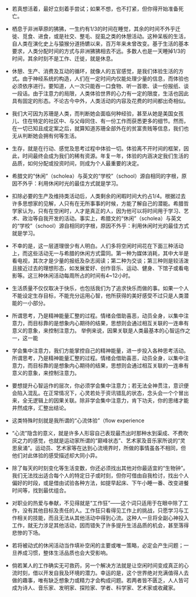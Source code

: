 - 若真想活着，最好立刻着手尝试；如果不想，也不打紧，但你得开始准备死亡。

- 栖息于非洲草原的狒狒，一生约有1/3的时间在睡觉，其余的时间不外乎迁徙、觅食、进食，或是社交、整毛、捉虱之类的休憩活动。这种呆板的生活，自人类在演化史上与猿猴分道扬镳以来，百万年来未曾改变。基于生活的基本要求，人类分配时间的方式与非洲狒狒相去不远。多数人也是一天睡掉1/3的时间，其余时刻不是工作、迁徙，就是休息。

- 休憩、生产、消费及互动的循环，就像人的五官感觉，是我们体验生活的方式。由于神经系统的构造，人们在一定时间内仅能处理少量的信息，而体验也必须依序进行。要知道，人一次只能吞一口食物、听一首歌、读一份报纸、谈一段话。由于注意力的局限，人类体验世界的心力有一定的限度，生活也因此具有固定的形态。不论古今中外，人类活动的内容及花费的时间都出奇相似。

- 我们大可因为苏珊是人类，而判断她会面临何种经验，甚至从她是美国女孩儿、住在特定的社区中、与父母同住、有一份工作而获悉更多的细节。然而，在一切已知且成定案之后，就算知道苏珊全部外在的贫富贵贱等信息，我们也无从判断她会拥有何等生活。

- 生存，就是在行动、感觉及思考过程中体验一切。体验离不开时间的框架，因此，时间最终会成为我们的稀有资源。年复一年，体验的内涵决定我们生活的品质，如何分配或投资时间，则成为个人最重要的决定。

- 希腊文的“休闲”（scholea）与英文的“学校”（school）源自相同的字根，原因不外乎：利用休闲时光的最佳方式就是学习。

- 扣除必要的生产及维持类活动后，人类剩余的闲暇时间大约占1/4。根据过去许多思想家的见解，人只有在无所事事的时候，方能了解自己的潜能。希腊哲学家认为，只有在空闲时，人才是真正的人，因为他可以将时间用于学习、艺术、政治等自我开发的活动。事实上，希腊文的“休闲”（scholea）与英文的“学校”（school）源自相同的字根，原因不外乎：利用休闲时光的最佳方式就是学习。

- 不幸的是，这一层道理很少有人明白。人们多将空闲时间花在下面三种活动上，而这些活动无一与希腊的休闲方式雷同。第一种为媒体消耗，其中大半是看电视，其次才是少量的报纸及杂志阅读；第二种为交谈；第三种则是较活泼且接近过去的理想形态，如发展爱好、创作音乐、运动、健身、下馆子或看电影等。这三种休闲活动每周所占的时间有4~12小时。

- 生活质量不仅仅取决于快乐，也包括我们为了追求快乐而做的事。如果一个人不能设定生存目标，不能充分运用心智，他所获得的美好感受不过只是人类潜能的一小部分。

- 所谓思考，乃是精神能量汇整的过程。情绪会借助喜恶，动员全身，以集中注意力，而目标靠的是想象内心期待的结果，思想则会通过相互关联的一连串有意义的意象，来控制注意力。 举例来说，因果关联是人类最基本的心智运作之一，这一能

- 学会集中注意力，我们方能掌控自己的精神能量，进一步投入各种思考活动。 所谓思考，乃是精神能量汇整的过程。情绪会借助喜恶，动员全身，以集中注意力，而目标靠的是想象内心期待的结果，思想则会通过相互关联的一连串有意义的意象，来控制注意力。

- 要想提升心智运作的层次，你必须学会集中注意力；若无法全神贯注，意识便会陷入混乱。在正常情况下，心灵若处于资讯错乱的状态，念头会一个个冒出来，全无逻辑上的因果关联。除非学会集中注意力，肯下功夫，你的思绪才能井然成序，汇整出结论。

- 这类特殊时刻就是我所谓的“心流体验”（flow experience

- “心流”隐含的意义，就是许多人形容自己表现最杰出时那种水到渠成、不费吹灰之力的感觉，也就是运动家所谓的“巅峰状态”、艺术家及音乐家所说的“灵思泉涌”。运动员、艺术家等在达到心流境界时，所做的事情虽各不相同，但他们对此体验的感受描述却大同小异。

- 除了每天的时刻变化等生活变数，你还必须找出其他对你最适宜的“生物钟”。我们无法找出适合每个人的特定日子或时刻，但你可借由自我检讨，找出个人偏好的时段，或是借由试验各种方法，如提早起床、下午小睡一番、改变进餐时间等，找到最优组合。

- 对职业的热爱与奉献，不见得就是“工作狂”——这个词只适用于在眼中除了工作，没有其他目标及责任的人。工作狂只看得见工作上的挑战，只愿学习与工作相关的技能，而且无法从其他活动中得到心流。这种人一旦将全副心神投入工作，就无力涉足其他活动，因而错失了许多提升生活品质的机会，甚至落得悲惨的下场。

- 若将被动式的休闲活动当作填补空闲的主要或唯一策略，必定会产生问题；一旦养成习惯，整体生活品质也会大受影响。

- 倘若某人的工作确实无可救药，另一个解决方法就是让空闲时间变成真正的心流时刻，借以开发自我及环境的潜力。幸运的是，这个世界绝对充满值得人去做的趣事，唯有缺乏想象力或精力才会构成问题。若两者皆不匮乏，人人皆可成为诗人、音乐家、发明家、探险家、学者、科学家、艺术家或收藏家。

